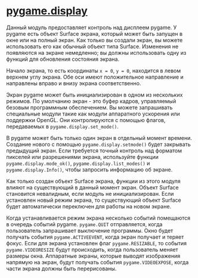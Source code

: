 # [pygame.display](https://www.pygame.org/docs/ref/display.html)

Данный модуль предоставляет контроль над дисплеем pygame. У pygame есть объект Surface экрана, который может быть запущен в окне или на полный экран.
Как только вы создали экран, вы можете использовать его как обычный объект типа Surface. Изменения не появляются на экране немедленно;
вы должны использовать одну из функций для обновления состояния экрана.

Начало экрана, то есть координаты `x = 0`, `y = 0`, находится в левом верхнем углу экрана. Обе оси имеют положительное направление и направлены вправо и внизу экрана соответственно.

Экран pygame может быть инициализирован в одном из нескольких режимов. По умолчанию экран - это буфер кадров, управляемый безовым программным обеспечением. Вы можете запрашивать специальные модули такие как модули аппаратного ускорения или поддержки OpenGL. Они контролируются с помощью флагов, передаваемых в `pygame.display.set_mode()`. 

В pygame может быть только один экран в отдельный момент времени. Создание нового с помощью `pygame.display.setmode()` будет закрывать предыдущий экран.
Если требуется точный контроль над форматом пикселей или разрешениями экрана, используйте функции `pygame.display.mode_ok()`, `pygame.display.list_modes()` и `pygame.display.Info()`, чтобы запросить информацию об экране.

Как только создан объект Surface экрана, функции из этого модуля влияют на существующий в данный момент экран. Объект Surface становится невалидным, если модуль не инициализирован. Если установлен новый режим экрана, то существующий объект Surface будет автоматически переключен для работы на новом экране.

Когда устанавливается режим экрана несколько событий помещаются в очередь событий pygame. `pygame.QUIT` отправляется, когда пользователь запрашивает выключение программы. Окно будет получать события `pygame.ACTIVEEVENT`, когда экран получает и теряет фокус. Если для
экрана установлен флаг `pygame.RESIZABLE`, то события `pygame.VIDEORESIZE` будут происходить, когда пользователь меняет размеры окна. 
Аппаратные экраны, которые выводят изображения напрямую на экран, будут получать события `pygame.VIDEOEXPOSE`, когда части экрана должны быть перерисованы. 
